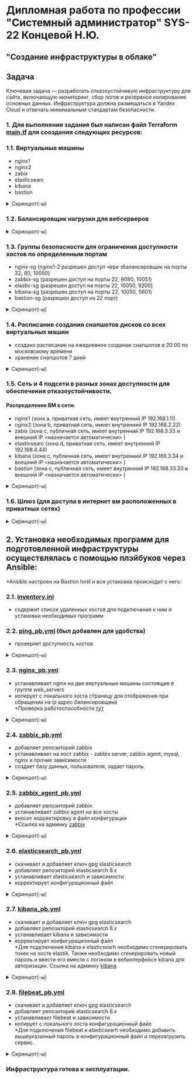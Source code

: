 # Дипломная работа по профессии "Системный администратор" SYS-22 Концевой Н.Ю.
## "Создание инфраструктуры в облаке"


## Задача
Ключевая задача — разработать отказоустойчивую инфраструктуру для сайта, включающую мониторинг, сбор логов и резервное копирование основных данных. Инфраструктура должна размещаться в Yandex Cloud и отвечать минимальным стандартам безопасности.



### 1. Для выполнения задания был написан файл Terraform [main.tf](https://github.com/Stitchzxz/final_work/blob/main/main.tf) для сооздания следующих ресурсов:
 
### 1.1. Виртуальные машины 
  - nginx1 
  - nginx2 
  - zabix 
  - elasticsearc
  - kibana
  - bastion


<details>
<summary> Скриншот(-ы) </summary>

![список вм](https://github.com/Stitchzxz/final_work/blob/main/img/VM_list.png)

</details>


### 1.2. Балансировщик нагрузки для вебсерверов

<details>
<summary> Скриншот(-ы) </summary>

![балансировщик](https://github.com/Stitchzxz/final_work/blob/main/img/alb.png)

</details>


### 1.3. Группы безопасности для ограничения доступности хостов по определенным портам
  - nginx-sg (nginx1-2 разрешен доступ чере збалансировщик на порты 22, 80, 10050)
  - zabbix-sg  (разрешен доступ на порты 22, 8080, 10051)
  - elastic-sg (разрешен доступ на порты 22, 10050, 9200)
  - kibana-sg (разрешен доступ на порты 22, 10050, 5601)
  - bastion-sg (разрешен доступ на 22 порт)

<details>
<summary> Скриншот(-ы) </summary>

![группы безопасности](https://github.com/Stitchzxz/final_work/blob/main/img/security_groups.png)

</details>

### 1.4. Расписание создания снапшотов дисков со всех виртуальных машин
  - создано расписание на ежедневное создание снапшотов в 20:00 по московскому времени
  - хранение снапшотов 7 дней


<details>
<summary> Скриншот(-ы) </summary>

![снимки дисков](https://github.com/Stitchzxz/final_work/blob/main/img/schedule.png)

</details>


### 1.5. Сеть и 4 подсети в разных зонах доступности для обеспечения отказоустойчивости.
#### Pаспределение ВМ в сети:
  - nginx1 (зона а, приватная сеть, имеет внутренний IP 192.168.1.11)
  - nginx2 (зона b, приватная сеть, имеет внутренний IP 192.168.2.22)
  - zabix (зона c, публичная сеть, имеет внутренний IP 192.168.3.33 и внешний IP <назначается автоматически> )
  - elasticsearc (зона d, приватная сеть, имеет внутренний IP 192.168.4.44)
  - kibana (зона c, публичная сеть, имеет внутренний IP 192.168.3.34 и внешний IP <назначается автоматически> )
  - bastion (зона c, публичная сеть, имеет внутренний IP 192.168.33.33 и внешний IP <назначается автоматически> )

<details>
<summary> Скриншот(-ы) </summary>

![Карта сети](https://github.com/Stitchzxz/final_work/blob/main/img/network1.png)

</details>


### 1.6. Шлюз (для доступа в интернет вм расположенных в приватных сетях)

<details>
<summary> Скриншот(-ы) </summary>

![Карта сети](https://github.com/Stitchzxz/final_work/blob/main/img/network_map.png)

</details>




## 2. Установка необходимых программ для подготовленной инфраструктуры осуществлялась с помощью плэйбуков через Ansible:

*Ansible настроен на Bastion host и вся установка происходит с него.

### 2.1. [inventory.ini](https://github.com/Stitchzxz/final_work/blob/main/ansible/inventory.ini)
  - содержит список удаленных хостов для подключения к ним и установки необходимых программ

### 2.2. [ping_pb.yml](https://github.com/Stitchzxz/final_work/blob/main/ansible/ping_pb.yml) (был добавлен для удобства)
  - проверяет доступность хостов

<details>
<summary> Скриншот(-ы) </summary>

![пинг](https://github.com/Stitchzxz/final_work/blob/main/img/ping.png)

</details>

### 2.3. [nginx_pb.yml](https://github.com/Stitchzxz/final_work/blob/main/ansible/nginx_pb.yml) 
  - устанавливает nginx на две виртуальные машины состоящие в группе web_servers
  - копирует c локального хоста страницу для отображения при обращении на ip адрес балансировщика  
*Проверка работоспособности [тут](http://158.160.144.65:80)

<details>
<summary> Скриншот(-ы) </summary>

![установка nginx](https://github.com/Stitchzxz/final_work/blob/main/img/install_nginx.png)
![веб страница](https://github.com/Stitchzxz/final_work/blob/main/img/web_page.png)

</details>


### 2.4. [zabbix_pb.yml](https://github.com/Stitchzxz/final_work/blob/main/ansible/zabbix_pb.yml)
  - добавляет репозиторий zabbix
  - устанавливает на хост zabbix -  zabbix server, zabbix agent, mysql, nginx и прочие зависимости
  - создает базу данных, пользователя, задает пароль

<details>
<summary> Скриншот(-ы) </summary>

![установка zabbix](https://github.com/Stitchzxz/final_work/blob/main/img/install_zabbix_server.png)
![установка zabbix](https://github.com/Stitchzxz/final_work/blob/main/img/finish_install_zabbix.png)

</details>


### 2.5. [zabbix_agent_pb.yml](https://github.com/Stitchzxz/final_work/blob/main/ansible/zabbix_agent_pb.yml)
  - добавляет репозиторий zabbix
  - устанавливает zabbix agent на все хосты
  - вносит корректировку в файл конфигурации  
*Ссылка на админку [zabbix](http://51.250.41.230:8080)

<details>
<summary> Скриншот(-ы) </summary>

![установка zabbix-agent](https://github.com/Stitchzxz/final_work/blob/main/img/install_zabbix_agent.png)
![установка zabbix-agent](https://github.com/Stitchzxz/final_work/blob/main/img/enable_zabagent.png)
![установка zabbix-agent](https://github.com/Stitchzxz/final_work/blob/main/img/dashboard_zabbix.png)

</details>

### 2.6. [elasticsearch_pb.yml](https://github.com/Stitchzxz/final_work/blob/main/ansible/elasticsearch_pb.yml)
  - скачивает и добавляет ключ gpg elasticsearch
  - добавляет репозиторий elasticsearch 8.x
  - устанавливает elasticsearch и зависимости
  - корректирует конфигурационный файл

<details>
<summary> Скриншот(-ы) </summary>

![установка elastic](https://github.com/Stitchzxz/final_work/blob/main/img/install_elastic.png)
![установка elastic](https://github.com/Stitchzxz/final_work/blob/main/img/elastic_status.png)

</details>

### 2.7. [kibana_pb.yml](https://github.com/Stitchzxz/final_work/blob/main/ansible/kibana_pb.yml)
  - скачивает и добавляет ключ gpg elasticsearch
  - добавляет репозиторий elasticsearch 8.x
  - устанавливает kibana и зависимости
  - корректирует конфигурационный файл  
*Для подключения kibana к elasticsearh необходимо сгенерировать токек на хосте elastik. Также необходимо сгенерировать новый пароль и ввести его вместе с логином в вебинтерфейсе kibana для авторизации. Ссылка на админку [kibana](http://51.250.38.126:5601)

<details>
<summary> Скриншот(-ы) </summary>

![установка kibana](https://github.com/Stitchzxz/final_work/blob/main/img/install_kibana.png)
![статус kibana](https://github.com/Stitchzxz/final_work/blob/main/img/kibana_status.png)
![веб kibana](https://github.com/Stitchzxz/final_work/blob/main/img/kibana_web.png)

</details>

### 2.8. [filebeat_pb.yml](https://github.com/Stitchzxz/final_work/blob/main/ansible/filebeat_pb.yml)
  - скачивает и добавляет ключ gpg elasticsearch
  - добавляет репозиторий elasticsearch 8.x
  - устанавливает filebeat и зависимости
  - копирует с локального хоста конфигурационный файл  
*Для подключения filebeat к elasticsearh необходимо добавить вышеуказанный пароль в конфигурационный файл и перезагрузить сервис.

<details>
<summary> Скриншот(-ы) </summary>

![установка filebeat](https://github.com/Stitchzxz/final_work/blob/main/img/install_filebeat.png)
![установка filebeat](https://github.com/Stitchzxz/final_work/blob/main/img/filebeat_status.png)
![установка filebeat](https://github.com/Stitchzxz/final_work/blob/main/img/filebeat_web.png)

</details>



### Инфраструктура готова к эксплуатации.

